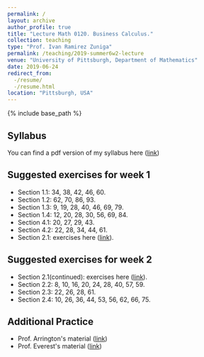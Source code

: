 ```yaml
---
permalink: /
layout: archive
author_profile: true
title: "Lecture Math 0120. Business Calculus."
collection: teaching
type: "Prof. Ivan Ramirez Zuniga"
permalink: /teaching/2019-summer6w2-lecture
venue: "University of Pittsburgh, Department of Mathematics"
date: 2019-06-24
redirect_from:
  -/resume/
  -/resume.html
location: "Pittsburgh, USA"
---
```



{% include base_path %}
## Syllabus
You can find a pdf version of my syllabus here ([link](https://ivanrazu.github.io/files/Syllabus.pdf))

## Suggested exercises for week 1
* Section 1.1: 34, 38, 42, 46, 60.
* Section 1.2: 62, 70, 86, 93.
* Section 1.3: 9, 19, 28, 40, 46, 69, 79.
* Section 1.4: 12, 20, 28, 30, 56, 69, 84.
* Section 4.1: 20, 27, 29, 43.
* Section 4.2: 22, 28, 34, 44, 61.
* Section 2.1: exercises here ([link](https://ivanrazu.github.io/files/exc_sect2.1.pdf)).
## Suggested exercises for week 2
* Section 2.1(continued): exercises here ([link](https://ivanrazu.github.io/files/exc_sect2.1_continued.pdf)).
* Section 2.2: 8, 10, 16, 20, 24, 28, 40, 57, 59.
* Section 2.3: 22, 26, 28, 61.
* Section 2.4: 10, 26, 36, 44, 53, 56, 62, 66, 75.
## Additional Practice
* Prof. Arrington's material ([link](http://www.math.pitt.edu/~earr/Math-1020/Math0120Base.html))
* Prof. Everest's material ([link](http://www.math.pitt.edu/~evt3/0120/))
